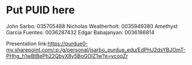 # Put PUID here
John Sarbo: 035705488
Nicholas Weatherholt: 0035949380
Amethyst Garcia Fuentes: 0036287432
Edgar Babajanyan: 0036186814


Presentation link:https://purdue0-my.sharepoint.com/:p:/g/personal/jsarbo_purdue_edu/EdPHJ2dsYBJOmT-PHhg_h1wBtBePh22QbyX8y5BoGOlZ1w?e=ycoqZr
